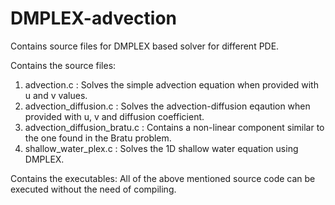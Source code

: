 # DMPLEX-advection
Contains source files for DMPLEX based solver for different PDE.

Contains the source files: 

1. advection.c  : Solves the simple advection equation when provided with u and v values. 
2. advection_diffusion.c : Solves the advection-diffusion eqaution when provided with u, v and diffusion coefficient. 
3. advection_diffusion_bratu.c : Contains a non-linear component similar to the one found in the Bratu problem. 
4. shallow_water_plex.c : Solves the 1D shallow water equation using DMPLEX. 

Contains the executables: 
All of the above mentioned source code can be executed without the need of compiling. 
